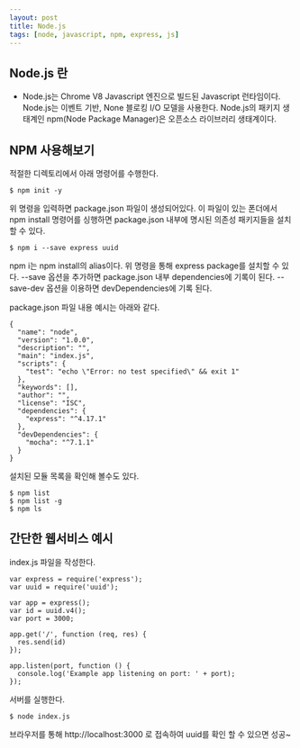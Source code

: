```yaml
---
layout: post
title: Node.js
tags: [node, javascript, npm, express, js]
---
```


## Node.js 란

- Node.js는 Chrome V8 Javascript 엔진으로 빌드된 Javascript 런타임이다. Node.js는 이벤트 기반, None 블로킹 I/O 모델을 사용한다. Node.js의 패키지 생태계인 npm(Node Package Manager)은 오픈소스 라이브러리 생태계이다.

## NPM 사용해보기

적절한 디렉토리에서 아래 명령어를 수행한다.
```
$ npm init -y
```
위 명령을 입력하면 package.json 파일이 생성되어있다. 이 파일이 있는 폰더에서 npm install 명령어를 싱행하면 package.json 내부에 명시된 의존성 패키지들을 설치할 수 있다.

```
$ npm i --save express uuid
```
npm i는 npm install의 alias이다. 위 명령을 통해 express package를 설치할 수 있다. --save 옵션을 추가하면 package.json 내부 dependencies에 기록이 된다. --save-dev 옵션을 이용하면 devDependencies에 기록 된다.

package.json 파일 내용 예시는 아래와 같다. 
```
{
  "name": "node",
  "version": "1.0.0",
  "description": "",
  "main": "index.js",
  "scripts": {
    "test": "echo \"Error: no test specified\" && exit 1"
  },
  "keywords": [],
  "author": "",
  "license": "ISC",
  "dependencies": {
    "express": "^4.17.1"
  },
  "devDependencies": {
    "mocha": "^7.1.1"
  }
}
```
설치된 모듈 목록을 확인해 볼수도 있다.
```
$ npm list
$ npm list -g
$ npm ls
```

## 간단한 웹서비스 예시
index.js 파일을 작성한다.
```
var express = require('express');
var uuid = require('uuid');

var app = express();
var id = uuid.v4();
var port = 3000;

app.get('/', function (req, res) {
  res.send(id)
});

app.listen(port, function () {
  console.log('Example app listening on port: ' + port);
});
```
서버를 실행한다.
```
$ node index.js
```

브라우저를 통해 http://localhost:3000 로 접속하여 uuid를 확인 할 수 있으면 성공~
